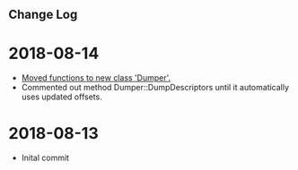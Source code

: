 ## Change Log

# 2018-08-14

* [Moved functions to new class 'Dumper'.](https://gitlab.com/ejt/WoWOffsetDumper/commit/640c8d9b0f06018e16880196f76218d3c23495b8)
* Commented out method Dumper::DumpDescriptors until it automatically uses updated offsets.

# 2018-08-13

* Inital commit